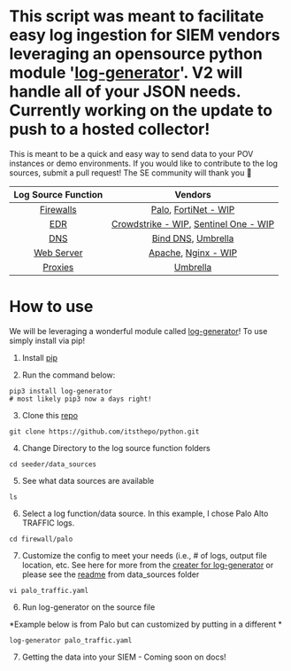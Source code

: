 # This script was meant to facilitate easy log ingestion for SIEM vendors leveraging an opensource python module '[log-generator](https://pypi.org/project/log-generator/)'. V2 will handle all of your JSON needs. Currently working on the update to push to a hosted collector! 

This is meant to be a quick and easy way to send data to your POV instances or demo environments. If you would like to contribute to the log sources, submit a pull request! The SE community will thank you :pray: 

| Log Source Function | Vendors | 
| :-------------: |:-------------:|
| [Firewalls](/seeder/data_sources/firewall/)     | [Palo](/seeder/data_sources/firewall/palo/palo_traffic.yaml), [FortiNet - WIP](/seeder/data_sources/firewall/fortinet/fortinet.yaml)
| [EDR](/seeder/data_sources/edr/)     | [Crowdstrike - WIP](/seeder/data_sources/edr/crowdstrike/cs.yaml), [Sentinel One - WIP](/seeder/data_sources/edr/sentinelone/sentinelone.yaml)
| [DNS](/seeder/data_sources/dns/) | [Bind DNS](/seeder/data_sources/dns/bind/dns.yaml), [Umbrella](/seeder/data_sources/dns/umbrella/)
| [Web Server](/seeder/data_sources/web_server/) | [Apache](/seeder/data_sources/web_server/apache/apache2_4.yaml), [Nginx - WIP](/seeder/data_sources/web_server/nginx/nginx.yaml)
| [Proxies](/seeder/data_sources/proxy/)         | [Umbrella](/seeder/data_sources/proxy/umbrella/umbrella-proxy.yaml)


# How to use

We will be leveraging a wonderful module called [log-generator](https://pypi.org/project/log-generator/)! To use simply install via pip!

1. Install [pip](https://pip.pypa.io/en/stable/installation/)

2. Run the command below:

```
pip3 install log-generator
# most likely pip3 now a days right!
```
3. Clone this [repo](https://github.com/itsthepo/python.git)
```
git clone https://github.com/itsthepo/python.git
```
4. Change Directory to the log source function folders
```
cd seeder/data_sources
```
5. See what data sources are available
``` 
ls 
```
6. Select a log function/data source. In this example, I chose Palo Alto TRAFFIC logs.
``` 
cd firewall/palo
```

7. Customize the config to meet your needs (i.e., # of logs, output file location, etc. See here for more from the [creater for log-generator](https://pypi.org/project/log-generator/) or please see the [readme](/seeder/data_sources/readme.md) from data_sources folder
```
vi palo_traffic.yaml
```

6. Run log-generator on the source file

*Example below is from Palo but can customized by putting in a different *
```
log-generator palo_traffic.yaml
```

7. Getting the data into your SIEM - Coming soon on docs!